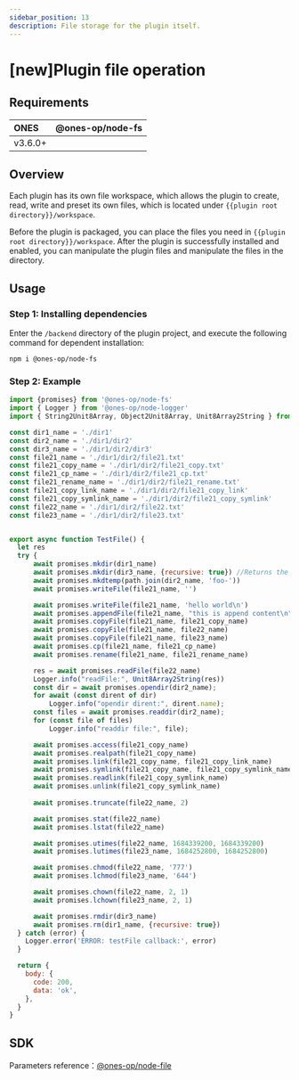 ```yaml
---
sidebar_position: 13
description: File storage for the plugin itself.
---
```


# [new]Plugin file operation

## Requirements

| **ONES** | @ones-op/node-fs |
| :------- | :------------------ |
| v3.6.0+  |            |

## Overview

Each plugin has its own file workspace, which allows the plugin to create, read, write and preset its own files, which is located under `{{plugin root directory}}/workspace`.

Before the plugin is packaged, you can place the files you need in `{{plugin root directory}}/workspace`. After the plugin is successfully installed and enabled, you can manipulate the plugin files and manipulate the files in the directory.

## Usage

### Step 1: Installing dependencies

Enter the `/backend` directory of the plugin project, and execute the following command for dependent installation:

```shell
npm i @ones-op/node-fs
```

### Step 2: Example

```javascript
import {promises} from '@ones-op/node-fs'
import { Logger } from '@ones-op/node-logger'
import { String2Unit8Array, Object2Unit8Array, Unit8Array2String } from '@ones-op/node-utils'

const dir1_name = './dir1'
const dir2_name = './dir1/dir2'
const dir3_name = './dir1/dir2/dir3'
const file21_name = './dir1/dir2/file21.txt'
const file21_copy_name = './dir1/dir2/file21_copy.txt'
const file21_cp_name = './dir1/dir2/file21_cp.txt'
const file21_rename_name = './dir1/dir2/file21_rename.txt'
const file21_copy_link_name = './dir1/dir2/file21_copy_link'
const file21_copy_symlink_name = './dir1/dir2/file21_copy_symlink'
const file22_name = './dir1/dir2/file22.txt'
const file23_name = './dir1/dir2/file23.txt'


export async function TestFile() {
  let res
  try {
      await promises.mkdir(dir1_name)
      await promises.mkdir(dir3_name, {recursive: true}) //Returns the top-level parent directory created
      await promises.mkdtemp(path.join(dir2_name, 'foo-'))
      await promises.writeFile(file21_name, '')

      await promises.writeFile(file21_name, 'hello world\n')
      await promises.appendFile(file21_name, "this is append content\n")
      await promises.copyFile(file21_name, file21_copy_name)
      await promises.copyFile(file21_name, file22_name)
      await promises.copyFile(file21_name, file23_name)
      await promises.cp(file21_name, file21_cp_name)
      await promises.rename(file21_name, file21_rename_name)

      res = await promises.readFile(file22_name)
      Logger.info("readFile:", Unit8Array2String(res))
      const dir = await promises.opendir(dir2_name);
      for await (const dirent of dir)
          Logger.info("opendir dirent:", dirent.name);
      const files = await promises.readdir(dir2_name);
      for (const file of files)
          Logger.info("readdir file:", file);

      await promises.access(file21_copy_name)
      await promises.realpath(file21_copy_name)
      await promises.link(file21_copy_name, file21_copy_link_name)
      await promises.symlink(file21_copy_name, file21_copy_symlink_name)
      await promises.readlink(file21_copy_symlink_name)
      await promises.unlink(file21_copy_symlink_name)
      
      await promises.truncate(file22_name, 2)

      await promises.stat(file22_name)
      await promises.lstat(file22_name)

      await promises.utimes(file22_name, 1684339200, 1684339200)
      await promises.lutimes(file23_name, 1684252800, 1684252800)

      await promises.chmod(file22_name, '777')
      await promises.lchmod(file23_name, '644')

      await promises.chown(file22_name, 2, 1)
      await promises.lchown(file23_name, 2, 1)

      await promises.rmdir(dir3_name)
      await promises.rm(dir1_name, {recursive: true})
  } catch (error) {
    Logger.error('ERROR: testFile callback:', error)
  }

  return {
    body: {
      code: 200,
      data: 'ok',
    },
  }
}
```

## SDK

Parameters reference：[@ones-op/node-file](../../reference/packages/node-fs/node-fs.mdx)
